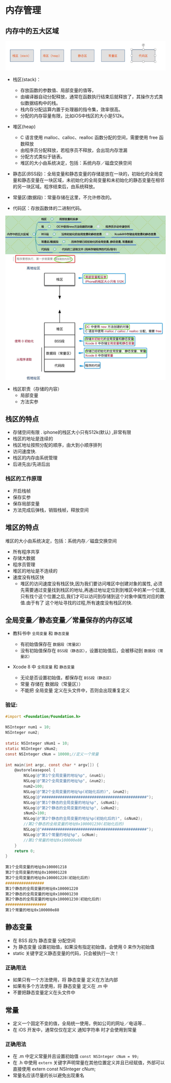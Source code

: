 # 内存管理

## 内存中的五大区域
![](/assets/内存管理1.png)
- 栈区(stack)：
    - 存放函数的参数值、局部变量的值等，
    - 由编译器自动分配释放，通常在函数执行结束后就释放了，其操作方式类似数据结构中的栈。
    - 栈内存分配运算内置于处理器的指令集，效率很高。
    - 分配的内存容量有限，比如iOS中栈区的大小是512k。
- 堆区(heap)
    - C 语言使用 malloc、calloc、realloc 函数分配的空间，需要使用 free 函数释放
    - 由程序员分配释放，若程序员不释放，会出现内存泄漏
    - 分配方式类似于链表。
    - 堆区的大小由系统决定，包括：系统内存／磁盘交换空间
    
- 静态区(BSS段)：全局变量和静态变量的存储是放在一块的，初始化的全局变量和静态变量在一块区域，未初始化的全局变量和未初始化的静态变量在相邻的另一块区域。程序结束后，由系统释放。
- 常量区(数据段)：常量存储在这里，不允许修改的。
- 代码区：存放函数体的二进制代码。

![](/assets/内存管理2.jpg)
![](/assets/内存管理3.jpg)


- 栈区职责（存储的内容）
    - 局部变量
    - 方法实参
    
## 栈区的特点
- 存储空间有限 . iphone的栈区大小只有512k(默认) ,非常有限
- 栈区的地址是连续的 
- 栈区地址按照分配的顺序，由大到小顺序排列
- 访问速度快.
- 栈区的内存由系统管理
- 后进先出/先进后出
### 栈区的工作原理
- 开启栈帧
- 保存实参
- 保存局部变量
- 方法完成后弹栈，销毁栈帧，释放空间

## 堆区的特点
堆区的大小由系统决定，包括：系统内存／磁盘交换空间
- 所有程序共享
- 存储大数据
- 程序员管理
- 堆区的地址是不连续的
- 速度没有栈区快
    - 堆区的访问速度没有栈区快,因为我们要访问堆区中创建对象的属性, 必须先需要通过变量找到栈区的地址,再通过地址定位到到堆区中的某一个位置, 只有找个这个位置之后,我们才可以访问到存储到这个对象中属性对应的数值.由于有了 这个地址寻找的过程,所有速度没有栈区的快.

## 全局变量／静态变量／常量保存的内存区域

- 教科书中 `全局变量` 和 `静态变量`
    - 有初始值保存在 `数据段（常量区）`
    - 没有初始值保存在 `BSS段（静态区）`，设置初始值后，会被移动到 `数据段（常量区）`

- Xcode 8 中 `全局变量` 和 `静态变量` 
    - 无论是否设置初始值，都保存在 `BSS段（静态区）`
    - 常量 存储在 数据段（常量区））
    - 不能把 全局变量 定义在头文件中，否则会出现重复定义 
    
### 验证:
```objectivec
#import <Foundation/Foundation.h>

NSInteger num1 = 10;
NSInteger num2;

static NSInteger sNum1 = 10;
static NSInteger sNum2;
const NSInteger cNum = 10000;//定义一个常量

int main(int argc, const char * argv[]) {
    @autoreleasepool {
        NSLog(@"第1个全局变量的地址%p", &num1);
        NSLog(@"第2个全局变量的地址%p", &num2);
        num2=100;
        NSLog(@"第2个全局变量的地址%p(初始化后的)", &num2);
        NSLog(@"##############################################");
        NSLog(@"第1个静态的全局变量的地址%p", &sNum1);
        NSLog(@"第2个静态的全局变量的地址%p", &sNum2);
        sNum2=100;
        NSLog(@"第2个静态的全局变量的地址%p(初始化后的)", &sNum2);
        //第2个静态的全局变量的地址0x100001230(初始化后的)
        NSLog(@"##############################################");
        NSLog(@"第1个常量的地址%p", &cNum); 
        //第1个常量的地址0x100000e88
    }
    return 0;
}

第1个全局变量的地址0x100001218
第2个全局变量的地址0x100001228
第2个全局变量的地址0x100001228(初始化后的)
#################
第1个静态的全局变量的地址0x100001220
第2个静态的全局变量的地址0x100001230
第2个静态的全局变量的地址0x100001230(初始化后的)
##################
第1个常量的地址0x100000e88
```


## 静态变量

- 在 BSS 段为 静态变量 分配空间
- 为 静态变量 设置初始值，如果没有指定初始值，会使用 0 来作为初始值
- static 关键字定义静态变量的代码，只会被执行一次！

### 正确用法
* 如果只有一个方法使用，将 静态变量 定义在方法内部
* 如果有多个方法使用，将 静态变量 定义在 .m 中
* 不要把静态变量定义在头文件中

## 常量

- 定义一个固定不变的值，全局统一使用，例如公司的网址／电话等...
- 在 iOS 开发中，通常仅仅在定义 通知字符串 时才会使用到常量

### 正确用法

- 在 .m 中定义常量并且设置初始值
`const NSInteger cNum = 99;`
- 在 .h 中使用 `extern` 关键字声明常量在其他位置定义并且已经赋值，外部可以直接使用
extern const NSInteger cNum;
- 常量名应该尽量的长以避免出现重名


